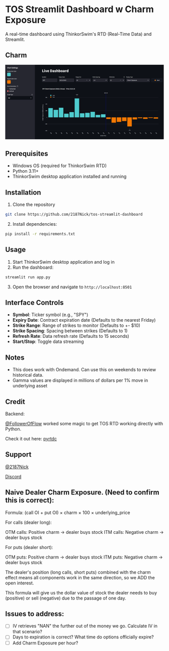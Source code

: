 # TOS Streamlit Dashboard w Charm Exposure

A real-time dashboard using ThinkorSwim's RTD (Real-Time Data) and Streamlit.

## Charm
![Charm Demo](charm.png)


## Prerequisites

- Windows OS (required for ThinkorSwim RTD)
- Python 3.11+
- ThinkorSwim desktop application installed and running

## Installation

1. Clone the repository
```bash
git clone https://github.com/2187Nick/tos-streamlit-dashboard
```
2. Install dependencies:
```bash
pip install -r requirements.txt
```

## Usage

1. Start ThinkorSwim desktop application and log in
2. Run the dashboard:
```bash
streamlit run app.py
```
3. Open the browser and navigate to `http://localhost:8501`

## Interface Controls


- **Symbol**: Ticker symbol (e.g., "SPY")
- **Expiry Date**:  Contract expiration date (Defaults to the nearest Friday)
- **Strike Range**: Range of strikes to monitor (Defaults to +- $10)
- **Strike Spacing**: Spacing between strikes (Defaults to 1)
- **Refresh Rate**: Data refresh rate (Defaults to 15 seconds)
- **Start/Stop**: Toggle data streaming

## Notes

- This does work with Ondemand. Can use this on weekends to review historical data.
- Gamma values are displayed in millions of dollars per 1% move in underlying asset

## Credit
Backend:

[@FollowerOfFlow](https://x.com/FollowerOfFlow) worked some magic to get TOS RTD working directly with Python.

Check it out here: [pyrtdc](https://github.com/tifoji/pyrtdc/)

## Support
[@2187Nick](https://x.com/2187Nick)

[Discord](https://discord.com/invite/vxKepZ6XNC)

## Naive Dealer Charm Exposure. (Need to confirm this is correct):
Formula: (call OI + put OI) × charm × 100 × underlying_price

For calls (dealer long):

OTM calls: Positive charm → dealer buys stock
ITM calls: Negative charm → dealer buys stock


For puts (dealer short):

OTM puts: Positive charm → dealer buys stock
ITM puts: Negative charm → dealer buys stock

The dealer's position (long calls, short puts) combined with the charm effect means
all components work in the same direction, so we ADD the open interest.

This formula will give us the dollar value of stock the dealer needs to buy (positive)
or sell (negative) due to the passage of one day.

## Issues to address:
- [ ] IV retrieves "NAN" the further out of the money we go. Calculate IV in that scenario?
- [ ] Days to expiration is correct? What time do options officially expire?
- [ ] Add Charm Exposure per hour?
